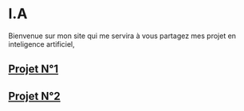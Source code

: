# I.A
Bienvenue sur mon site qui me servira à vous partagez mes projet en inteligence artificiel, 

## [Projet N°1](https://github.com/96Lumna96/I.A./tree/I.A)
## [Projet N°2](https://github.com/96Lumna96/I.A./tree/Projet-N%C2%B02)


